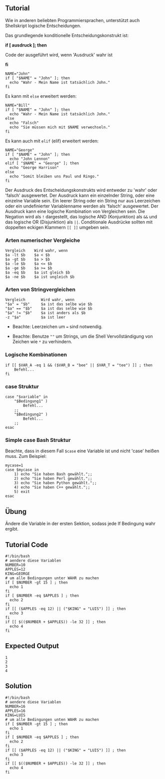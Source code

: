 Tutorial
--------
Wie in anderen beliebten Programmiersprachen, unterstützt auch Shellskript logische Entscheidungen.

Das grundlegende konditionelle Entscheidungskonstrukt ist:

**if [ ausdruck ]; then**

Code der ausgeführt wird, wenn 'Ausdruck' wahr ist

**fi**

    NAME="John"
    if [ "$NAME" = "John" ]; then
      echo "Wahr - Mein Name ist tatsächlich John."
    fi

Es kann mit `else` erweitert werden:

    NAME="Bill"
    if [ "$NAME" = "John" ]; then
      echo "Wahr - Mein Name ist tatsächlich John."
    else
      echo "Falsch"
      echo "Sie müssen mich mit $NAME verwechseln."
    fi

Es kann auch mit `elif` (elif) erweitert werden:

    NAME="George"
    if [ "$NAME" = "John" ]; then
      echo "John Lennon"
    elif [ "$NAME" = "George" ]; then
      echo "George Harrison"
    else
      echo "Somit bleiben uns Paul und Ringo."
    fi

Der Ausdruck des Entscheidungskonstrukts wird entweder zu 'wahr' oder 'falsch' ausgewertet.
Der Ausdruck kann ein einzelnder String, oder eine einzelne Variable sein. Ein leerer String oder ein String nur aus Leerzeichen oder ein undefinierter Variablenname werden als 'falsch' ausgewertet.
Der Ausdruck kann eine logische Kombination von Vergleichen sein. Die Negation wird als `!` dargestellt, das logische AND (Konjunktion) als `&&` und das logische OR (Disjunktion) als `||`. Conditionale Ausdrücke sollten mit doppelten eckigen Klammern `[[ ]]` umgeben sein.

### Arten numerischer Vergleiche

    Vergleich    Wird wahr, wenn
    $a -lt $b    $a < $b
    $a -gt $b    $a > $b
    $a -le $b    $a <= $b
    $a -ge $b    $a >= $b
    $a -eq $b    $a ist gleich $b
    $a -ne $b    $a ist ungleich $b

### Arten von Stringvergleichen

    Vergleich       Wird wahr, wenn
    "$a" = "$b"     $a ist das selbe wie $b
    "$a" == "$b"    $a ist das selbe wie $b
    "$a" != "$b"    $a ist anders als $b
    -z "$a"         $a ist leer

- Beachte: Leerzeichen um `=` sind notwendig.

- Beachte: Benutze `""` um Strings, um die Shell Vervollständigung von Zeichen wie `*` zu verhindern.

### Logische Kombinationen

    if [[ $VAR_A -eq 1 && ($VAR_B = "bee" || $VAR_T = "tee") ]] ; then
        Befehl...
    fi

### case Struktur

    case "$variable" in
        "$Bedingung1" )
            Befehl...
        ;;
        "$Bedingung2" )
            Befehl...
        ;;
    esac

### Simple case Bash Struktur

Beachte, dass in diesem Fall `$case` eine Variable ist und nicht 'case' heißen muss. Zum Beispiel:

    mycase=1
    case $mycase in
        1) echo "Sie haben Bash gewählt.";;
        2) echo "Sie haben Perl gewählt.";;
        3) echo "Sie haben Python gewählt.";;
        4) echo "Sie haben C++ gewählt.";;
        5) exit
    esac

Übung
--------
Ändere die Variable in der ersten Sektion, sodass jede If Bedingung wahr ergibt.

Tutorial Code
-------------
    #!/bin/bash
    # aendere diese Variablen
    NUMBER=10
    APPLES=12
    KING=GEORGE
    # um alle Bedingungen unter WAHR zu machen
    if [ $NUMBER -gt 15 ] ; then
      echo 1
    fi
    if [ $NUMBER -eq $APPLES ] ; then
      echo 2
    fi
    if [[ ($APPLES -eq 12) || ("$KING" = "LUIS") ]] ; then
      echo 3
    fi
    if [[ $(($NUMBER + $APPLES)) -le 32 ]] ; then
      echo 4
    fi

Expected Output
-----------------
    1
    2
    3
    4

Solution
------

    #!/bin/bash
    # aendere diese Variablen
    NUMBER=16
    APPLES=16
    KING=LUIS
    # um alle Bedingungen unten WAHR zu machen
    if [ $NUMBER -gt 15 ] ; then
      echo 1
    fi
    if [ $NUMBER -eq $APPLES ] ; then
      echo 2
    fi
    if [[ ($APPLES -eq 12) || ("$KING" = "LUIS") ]] ; then
      echo 3
    fi
    if [[ $(($NUMBER + $APPLES)) -le 32 ]] ; then
      echo 4
    fi
